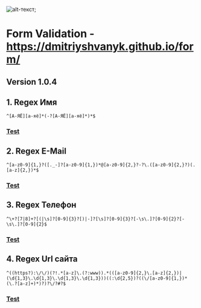 ![alt-текст](https://pictures.s3.yandex.net/frontend-developer/dom_bom/logo.svg "Yandex Prakticum - Регулярные выражения");
# Form Validation - https://dmitriyshvanyk.github.io/form/
## Version 1.0.4

## 1. Regex Имя
```^[А-ЯЁ][а-яё]*(-?[А-ЯЁ][а-яё]*)*$```
### [Test][1]
[1]: https://regex101.com/r/bLJqBH/1

## 2. Regex E-Mail
```^[a-z0-9]{1,}?([._-]?[a-z0-9]{1,})*@[a-z0-9]{2,}?-?\.([a-z0-9]{2,}?)(.[a-z]{2,})*$```
### [Test][2]
[2]: https://regex101.com/r/x3TZml/5

## 3. Regex Телефон
```^\+?[7|8]+?[(|\s]?[0-9]{3}?[)|-]?[\s]?[0-9]{3}?[-\s\.]?[0-9]{2}?[-\s\.]?[0-9]{2}$```

### [Test][3]
[3]: https://regex101.com/r/oQ3YG4/1

## 4. Regex Url сайта
```^((https?):\/\/)(?!.*[a-z]\.(?:www)).*(([a-z0-9]{2,}\.[a-z]{2,})|(\d{1,3}\.\d{1,3}\.\d{1,3}\.\d{1,3}))((:\d{2,5})?((\/[a-z0-9]{1,})*(\.?[a-z]+)*)?)?\/?#?$```
### [Test][4] 
[4]: https://regex101.com/r/182wxC/9